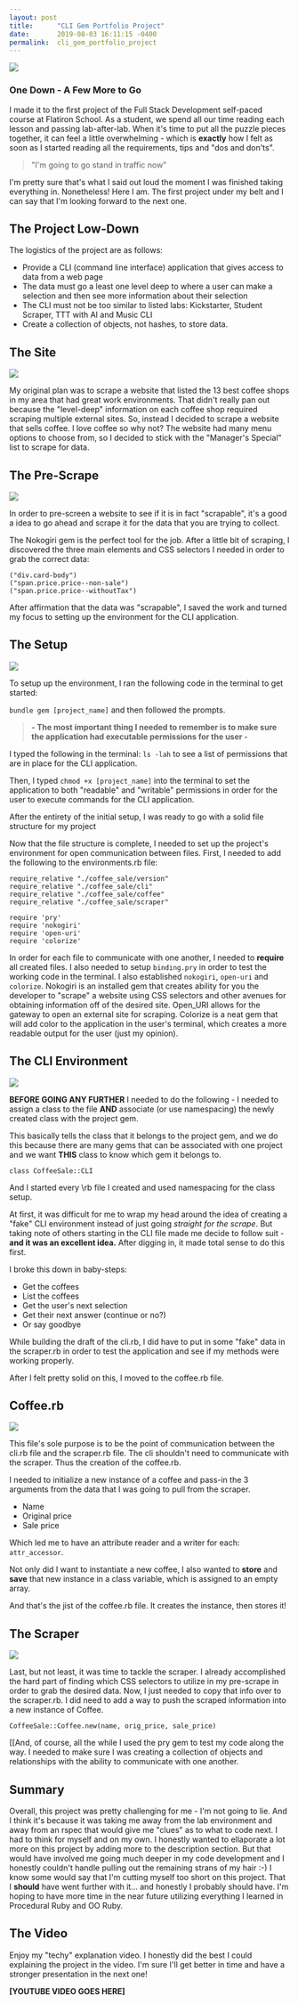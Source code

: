 ```yaml
---
layout: post
title:      "CLI Gem Portfolio Project"
date:       2019-08-03 16:11:15 -0400
permalink:  cli_gem_portfolio_project
---
```


![](https://res.cloudinary.com/tracyr/image/upload/v1564778446/CoffeeIcon_lwjll5.jpg)

### One Down - A Few More to Go

I made it to the first project of the Full Stack Development self-paced course at Flatiron School. As a student, we spend all our time reading each lesson and passing lab-after-lab. When it's time to put all the puzzle pieces together, it can feel a little overwhelming - which is **exactly** how I felt as soon as I started reading all the requirements, tips and "dos and don'ts".

>"I'm going to go stand in traffic now"

I'm pretty sure that's what I said out loud the moment I was finished taking everything in. Nonetheless! Here I am. The first project under my belt and I can say that I'm looking forward to the next one.

## The Project Low-Down

The logistics of the project are as follows:

* Provide a CLI (command line interface) application that gives access to data from a web page
* The data must go a least one level deep to where a user can make a selection and then see more information about their selection
* The CLI must not be too similar to listed labs: Kickstarter, Student Scraper, TTT with AI  and Music CLI
* Create a collection of objects, not hashes, to store data.

## The Site
![](https://res.cloudinary.com/tracyr/image/upload/v1564861020/coffeeicon_d5fial.jpg)

My original plan was to scrape a website that listed the 13 best coffee shops in my area that had great work environments. That didn't really pan out because the "level-deep" information on each coffee shop required scraping multiple external sites. So, instead I decided to scrape a website that sells coffee. I love coffee so why not? The website had many menu options to choose from, so I decided to stick with the "Manager's Special" list to scrape for data.

## The Pre-Scrape
![](https://res.cloudinary.com/tracyr/image/upload/v1564861299/pre-scrape-example_kkkvd6.jpg)

In order to pre-screen a website to see if it is in fact "scrapable", it's a good a idea to go ahead and scrape it for the data that you are trying to collect.

The Nokogiri gem is the perfect tool for the job. After a little bit of scraping, I discovered the three main elements and CSS selectors I needed in order to grab the correct data:

```
("div.card-body")
("span.price.price--non-sale")
("span.price.price--withoutTax")
```

After affirmation that the data was "scrapable", I saved the work and turned my focus to setting up the environment for the CLI application.

## The Setup
![](https://res.cloudinary.com/tracyr/image/upload/v1564861998/file-structure_ynivba.jpg)

To setup up the environment, I ran the following code in the terminal to get started:

`bundle gem [project_name]` and then followed the prompts.
>**- The most important thing I needed to remember is to make sure the application had executable permissions for the user -**

I typed the following in the terminal: `ls -lah` to see a list of permissions that are in place for the CLI application.

Then, I typed `chmod +x [project_name]` into the terminal to set the application to both "readable" and "writable" permissions in order for the user to execute commands for the CLI application.

After the entirety of the initial setup, I was ready to go with a solid file structure for my project


Now that the file structure is complete, I needed to set up the project's environment for open communication between files. First, I needed to add the following to the environments.rb file:

```
require_relative "./coffee_sale/version"
require_relative "./coffee_sale/cli"
require_relative "./coffee_sale/coffee"
require_relative "./coffee_sale/scraper"

require 'pry'
require 'nokogiri'
require 'open-uri'
require 'colorize'
```
In order for each file to communicate with one another, I needed to **require** all created files. I also needed to setup `binding.pry` in order to test the working code in the terminal. I also established `nokogiri`, `open-uri` and `colorize`. 
Nokogiri is an installed gem that creates ability for you the developer to "scrape" a website using CSS selectors and other avenues for obtaining information off of the desired site.
Open_URI allows for the gateway to open an external site for scraping.
Colorize is a neat gem that will add color to the application in the user's terminal, which creates a more readable output for the user (just my opinion).

## The CLI Environment
![](https://res.cloudinary.com/tracyr/image/upload/v1564862347/cli-screenshot_nw3tkh.jpg)

**BEFORE GOING ANY FURTHER** I needed to do the following - I needed to assign a class to the file **AND** associate (or use namespacing) the newly created class with the project gem.

This basically tells the class that it belongs to the project gem, and we do this because there are many gems that can be associated with one project and we want **THIS** class to know which gem it belongs to.
```
class CoffeeSale::CLI
```
And I started every \rb file I created and used namespacing for the class setup.

At first, it was difficult for me to wrap my head around the idea of creating a "fake" CLI environment instead of just going *straight for the scrape*. But taking note of others starting in the CLI file made me decide to follow suit - **and it was an excellent idea.** After digging in, it made total sense to do this first.

I broke this down in baby-steps:
* Get the coffees
* List the coffees
* Get the user's next selection
* Get their next answer (continue or no?)
* Or say goodbye

While building the draft of the cli.rb, I did have to put in some "fake" data in the scraper.rb in order  to test the application and see if my methods were working properly.

After I felt pretty solid on this, I moved to the coffee.rb file.
## Coffee.rb

![](https://res.cloudinary.com/tracyr/image/upload/v1564862539/coffee_screenshot_f7dgcu.png)

This file's sole purpose is to be the point of communication between the cli.rb file and the scraper.rb file. The cli shouldn't need to communicate with the scraper. Thus the creation of the coffee.rb.

I needed to initialize a new instance of a coffee and pass-in the 3 arguments from the data that I was going to pull from the scraper.
* Name
* Original price
* Sale price

Which led me to have an attribute reader and a writer for each: `attr_accessor`.

Not only did I want to instantiate a new coffee, I also wanted to **store** and **save** that new instance in a class variable, which is assigned to an empty array.

And that's the jist of the coffee.rb file. It creates the instance, then stores it!

## The Scraper
![](https://res.cloudinary.com/tracyr/image/upload/v1564862731/scraper-screenshot_ollghq.jpg)

Last, but not least, it was time to tackle the scraper. I already accomplished the hard part of finding which CSS selectors to utilize in my pre-scrape in order to grab the desired data. Now, I just needed to copy that info over to the scraper.rb. I did need to add a way to push the scraped information into a new instance of Coffee.

```
CoffeeSale::Coffee.new(name, orig_price, sale_price)
```
[[And, of course, all the while I used the pry gem to test my code along the way. I needed to make sure I was creating a collection of objects and relationships with the ability to communicate with one another.

## Summary

Overall, this project was pretty challenging for me - I'm not going to lie. And I think it's because it was taking me away from the lab environment and away from an rspec that would give me "clues" as to what to code next. I had to think for myself and on my own. I honestly wanted to ellaporate a lot more on this project by adding more to the description section. But that would have involved me going much deeper in my code development and I honestly couldn't handle pulling out the remaining strans of my hair :-)
I know some would say that I'm cutting myself too short on this project. That I **should** have went further with it... and honestly I probably should have. I'm hoping to have more time in the near future utilizing everything I learned in Procedural Ruby and OO Ruby.

## The Video

Enjoy my "techy" explanation video. I honestly did the best I could explaining the project in the video. I'm sure I'll get better in time and have a stronger presentation in the next one!

**[YOUTUBE VIDEO GOES HERE]**



